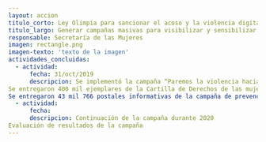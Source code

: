 ```yaml
---
layout: accion
titulo_corto: Ley Olimpia para sancionar el acoso y la violencia digital
titulo_largo: Generar campañas masivas para visibilizar y sensibilizar a la sociedad respecto del problema de la violencia hacia las mujeres
responsable: Secretaría de las Mujeres
imagen: rectangle.png
imagen-texto: 'texto de la imagen'
actividades_concluidas:
  - actividad:
      fecha: 31/oct/2019
      descripcion: Se implementó la campaña “Paremos la violencia hacia las mujeres” en radio, televisión y redes sociales con el hashtag #DateCuenta, así como con carteles y anuncios en el transporte y espacio públicos
Se entregaron 400 mil ejemplares de la Cartilla de Derechos de las mujeres a través de visitas domiciliarias, jornadas, brigadas, talleres y eventos
Se entregaron 43 mil 766 postales informativas de la campaña de prevención de la violencia en el noviazgo: No es costumbre es violencia
  - actividad:
      fecha: 
      descripcion: Continuación de la campaña durante 2020
Evaluación de resultados de la campaña 
---
```

